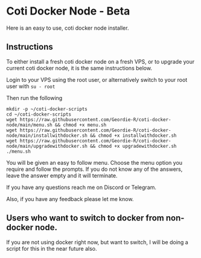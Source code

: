 # Coti Docker Node - Beta
Here is an easy to use, coti docker node installer.

## Instructions

To either install a fresh coti docker node on a fresh VPS, or to upgrade your current coti docker node, it is the same instructions below.

Login to your VPS using the root user, or alternatively switch to your root user with ```su - root```

Then run the following

 ```
 mkdir -p ~/coti-docker-scripts
 cd ~/coti-docker-scripts
 wget https://raw.githubusercontent.com/Geordie-R/coti-docker-node/main/menu.sh && chmod +x menu.sh
 wget https://raw.githubusercontent.com/Geordie-R/coti-docker-node/main/installwithdocker.sh && chmod +x installwithdocker.sh
 wget https://raw.githubusercontent.com/Geordie-R/coti-docker-node/main/upgradewithdocker.sh && chmod +x upgradewithdocker.sh
 ./menu.sh
```

You will be given an easy to follow menu.  Choose the menu option you require and follow the prompts.  If you do not know any of the answers, leave the answer empty and it will terminate.

If you have any questions reach me on Discord or Telegram.

Also, if you have any feedback please let me know.

## Users who want to switch to docker from non-docker node.

If you are not using docker right now, but want to switch, I will be doing a script for this in the near future also.
